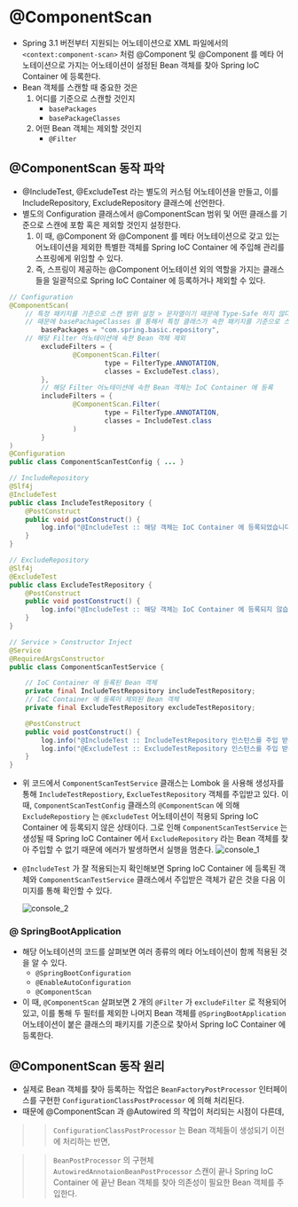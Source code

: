 # @ComponentScan

- Spring 3.1 버전부터 지원되는 어노테이션으로 XML 파일에서의 `<context:component-scan>` 처럼 @Component 및 @Component 를 메타 어노테이션으로 가지는 어노테이션이 설정된 Bean 객체를 찾아 Spring IoC Container 에 등록한다.
- Bean 객체를 스캔할 때 중요한 것은
    1. 어디를 기준으로 스캔할 것인지
        - `basePackages`
        - `basePackageClasses`
    2. 어떤 Bean 객체는 제외할 것인지
        - `@Filter`

## @ComponentScan 동작 파악

- @IncludeTest, @ExcludeTest 라는 별도의 커스텀 어노테이션을 만들고, 이를 IncludeRepository, ExcludeRepository 클래스에 선언한다.
- 별도의 Configuration 클래스에서 @ComponentScan 범위 및 어떤 클래스를 기준으로 스캔에 포함 혹은 제외할 것인지 설정한다.
    1. 이 때, @Component 와 @Component 를 메타 어노테이션으로 갖고 있는 어노테이션을 제외한 특별한 객체를 Spring IoC Container 에 주입해 관리를 스프링에게 위임할 수 있다.
    2. 즉, 스프링이 제공하는 @Component 어노테이션 외의 역할을 가지는 클래스들을 일괄적으로 Spring IoC Container 에 등록하거나 제외할 수 있다.

```java
// Configuration
@ComponentScan(
	// 특정 패키지를 기준으로 스캔 범위 설정 > 문자열이기 때문에 Type-Safe 하지 않다.
	// 때문에 basePachageClasses 를 통해서 특정 클래스가 속한 패키지를 기준으로 스캔하도록 설정하는 것이 좋다.
        basePackages = "com.spring.basic.repository",
	// 해당 Filter 어노테이션에 속한 Bean 객체 제외
        excludeFilters = {
                @ComponentScan.Filter(
                        type = FilterType.ANNOTATION,
                        classes = ExcludeTest.class),
        },
        // 해당 Filter 어노테이션에 속한 Bean 객체는 IoC Container 에 등록
        includeFilters = {
                @ComponentScan.Filter(
                        type = FilterType.ANNOTATION,
                        classes = IncludeTest.class
                )
        }
)
@Configuration
public class ComponentScanTestConfig { ... }

// IncludeRepository
@Slf4j
@IncludeTest
public class IncludeTestRepository {
    @PostConstruct
    public void postConstruct() {
        log.info("@IncludeTest :: 해당 객체는 IoC Container 에 등록되었습니다. {}", this);
    }
}

// ExcludeRepository
@Slf4j
@ExcludeTest
public class ExcludeTestRepository {
    @PostConstruct
    public void postConstruct() {
        log.info("@IncludeTest :: 해당 객체는 IoC Container 에 등록되지 않습니다. {}", this);
    }
}

// Service > Constructor Inject
@Service
@RequiredArgsConstructor
public class ComponentScanTestService {

    // IoC Container 에 등록된 Bean 객체
    private final IncludeTestRepository includeTestRepository;
	// IoC Container 에 등록이 제외된 Bean 객체
    private final ExcludeTestRepository excludeTestRepository;

    @PostConstruct
    public void postConstruct() {
        log.info("@IncludeTest :: IncludeTestRepository 인스턴스를 주입 받은 뒤 실행되는 메소드입니다. {}", includeTestRepository.toString());
        log.info("@ExcludeTest :: ExcludeTestRepository 인스턴스를 주입 받은 뒤 실행되는 메소드입니다. {}", excludeTestRepository.toString());
    }
}
```

- 위 코드에서 `ComponentScanTestService` 클래스는 Lombok 을 사용해 생성자를 통해 `IncludeTestRepostiory`, `ExclueTestRepository` 객체를 주입받고 있다.
이 때, `ComponentScanTestConfig` 클래스의 `@ComponentScan` 에 의해 `ExcludeRepostiory` 는 `@ExcludeTest` 어노테이션이 적용되 Spring IoC Container 에 등록되지 않은 상태이다.
그로 인해 `ComponentScanTestService` 는 생성될 때 Spring IoC Container 에서 `ExcludeRepository` 라는 Bean 객체를 찾아 주입할 수 없기 때문에 에러가 발생하면서 실행을 멈춘다.
![console_1](https://s3.us-west-2.amazonaws.com/secure.notion-static.com/4e359871-0cfd-4a40-aeb2-ebc4b0ca5c58/Untitled.png?X-Amz-Algorithm=AWS4-HMAC-SHA256&X-Amz-Content-Sha256=UNSIGNED-PAYLOAD&X-Amz-Credential=AKIAT73L2G45EIPT3X45%2F20220106%2Fus-west-2%2Fs3%2Faws4_request&X-Amz-Date=20220106T171636Z&X-Amz-Expires=86400&X-Amz-Signature=4fc62c24ded17f263f8386f6d4aa50868ea95e4e5d46c4cd903ba6a2e2fb09d0&X-Amz-SignedHeaders=host&response-content-disposition=filename%20%3D%22Untitled.png%22&x-id=GetObject)
    
- `@IncludeTest` 가 잘 적용되는지 확인해보면 Spring IoC Container 에 등록된 객체와 `ComponentScanTestService` 클래스에서 주입받은 객체가 같은 것을 다음 이미지를 통해 확인할 수 있다.
    
    ![console_2](https://s3.us-west-2.amazonaws.com/secure.notion-static.com/8614b407-3027-41a5-813d-7a6a75108f20/Untitled.png?X-Amz-Algorithm=AWS4-HMAC-SHA256&X-Amz-Content-Sha256=UNSIGNED-PAYLOAD&X-Amz-Credential=AKIAT73L2G45EIPT3X45%2F20220106%2Fus-west-2%2Fs3%2Faws4_request&X-Amz-Date=20220106T171742Z&X-Amz-Expires=86400&X-Amz-Signature=2ec5b70c7d6b9b27de5b3e1eb15fa96cba326ba32fe3fb4b1e09415c6282d987&X-Amz-SignedHeaders=host&response-content-disposition=filename%20%3D%22Untitled.png%22&x-id=GetObject)
    

### @ SpringBootApplication

- 해당 어노테이션의 코드를 살펴보면 여러 종류의 메타 어노테이션이 함께 적용된 것을 알 수 있다.
    - `@SpringBootConfiguration`
    - `@EnableAutoConfiguration`
    - `@ComponentScan`
- 이 때, `@ComponentScan` 살펴보면 2 개의 `@Filter` 가 `excludeFilter` 로 적용되어 있고, 이를 통해 두 필터를 제외한 나머지 Bean 객체를 `@SpringBootApplication` 어노테이션이 붙은 클래스의 패키지를 기준으로 찾아서 Spring IoC Container 에 등록한다.

## @ComponentScan 동작 원리

- 실제로 Bean 객체를 찾아 등록하는 작업은 `BeanFactoryPostProcessor` 인터페이스를 구현한 `ConfigurationClassPostProcessor` 에 의해 처리된다.
- 때문에 @ComponentScan 과 @Autowired 의 작업이 처리되는 시점이 다른데, 

>> `ConfigurationClassPostProcessor` 는 Bean 객체들이 생성되기 이전에 처리하는 반면,

>> `BeanPostProcessor` 의 구현체 `AutowiredAnnotaionBeanPostProcessor` 스캔이 끝나 Spring IoC Container 에 끝난 Bean 객체를 찾아 의존성이 필요한 Bean 객체를 주입한다.